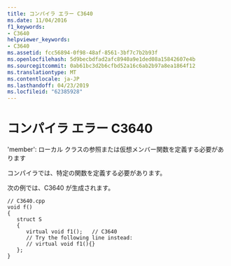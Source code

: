 ```yaml
---
title: コンパイラ エラー C3640
ms.date: 11/04/2016
f1_keywords:
- C3640
helpviewer_keywords:
- C3640
ms.assetid: fcc56894-0f98-48af-8561-3bf7c7b2b93f
ms.openlocfilehash: 5d9becbdfad2afc8940a9e1ded08a15842607e4b
ms.sourcegitcommit: 0ab61bc3d2b6cfbd52a16c6ab2b97a8ea1864f12
ms.translationtype: MT
ms.contentlocale: ja-JP
ms.lasthandoff: 04/23/2019
ms.locfileid: "62385928"
---
```

# <a name="compiler-error-c3640"></a>コンパイラ エラー C3640

'member': ローカル クラスの参照または仮想メンバー関数を定義する必要があります

コンパイラでは、特定の関数を定義する必要があります。

次の例では、C3640 が生成されます。

```
// C3640.cpp
void f()
{
   struct S
   {
      virtual void f1();   // C3640
      // Try the following line instead:
      // virtual void f1(){}
   };
}
```